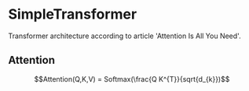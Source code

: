 # SimpleTransformer

Transformer architecture according to article 'Attention Is All You Need'.


## Attention

```math
Attention(Q,K,V) = Softmax(\frac{Q K^{T}}{sqrt{d_{k}})
```
